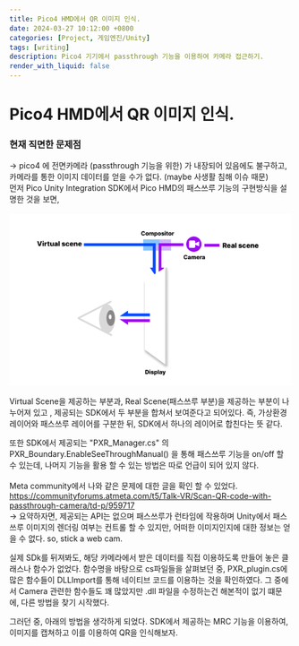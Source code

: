 ```yaml
---
title: Pico4 HMD에서 QR 이미지 인식. 
date: 2024-03-27 10:12:00 +0800
categories: [Project, 게임엔진/Unity]
tags: [writing]
description: Pico4 기기에서 passthrough 기능을 이용하여 카메라 접근하기.
render_with_liquid: false
---
```


# Pico4 HMD에서 QR 이미지 인식.

### 현재 직면한 문제점
&rightarrow; pico4 에 전면카메라 (passthrough 기능을 위한) 가 내장되어 있음에도 불구하고, 카메라를 통한 이미지 데이터를 얻을 수가 없다. (maybe 사생활 침해 이슈 때문)<br>
먼저 Pico Unity Integration SDK에서 Pico HMD의 패스쓰루 기능의 구현방식을 설명한 것을 보면, <br></br>
![](https://github.com/kchanis1223/kchanis1223.github.io/blob/master/_posts/image/picoSeethrough.png?raw=true)

Virtual Scene을 제공하는 부분과, Real Scene(패스쓰루 부분)을 제공하는 부분이 나누어져 있고 , 제공되는 SDK에서 두 부분을 합쳐서 보여준다고 되어있다. 즉, 가상환경 레이어와 패스쓰루 레이어를 구분한 뒤, SDK에서 하나의 레이어로 합친다는 뜻 같다. <br>

또한 SDK에서 제공되는 "PXR_Manager.cs" 의 PXR_Boundary.EnableSeeThroughManual() 을 통해 패스쓰루 기능을 on/off 할 수 있는데, 나머지 기능을 활용 할 수 있는 방법은 따로 언급이 되어 있지 않다. <br><br>
Meta community에서 나와 같은 문제에 대한 글을 확인 할 수 있었다.
<https://communityforums.atmeta.com/t5/Talk-VR/Scan-QR-code-with-passthrough-camera/td-p/959717> <br>
&rightarrow; 요약하자면, 제공되는 API는 없으며 패스쓰루가 런타임에 작용하며 Unity에서 패스쓰루 이미지의 렌더링 여부는 컨트롤 할 수 있지만, 어떠한 이미지인지에 대한 정보는 얻을 수 없다. so, stick a web cam.  

실제 SDk를 뒤져봐도, 해당 카메라에서 받은 데이터를 직접 이용하도록 만들어 놓은 클래스나 함수가 없었다. 함수명을 바탕으로 cs파일들을 살펴보던 중, PXR_plugin.cs에 많은 함수들이 DLLImport를 통해 네이티브 코드를 이용하는 것을 확인하였다. 그 중에서 Camera 관련한 함수들도 꽤 많았지만 .dll 파일을 수정하는건 해본적이 없기 떄문에, 다른 방법을 찾기 시작했다.

그러던 중, 아래의 방법을 생각하게 되었다. SDK에서 제공하는 MRC 기능을 이용하여, 이미지를 캡쳐하고 이를 이용하여 QR을 인식해보자. 



